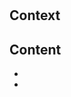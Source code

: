 # <user-stories>
## Context
<We have created a various amount of personas that will be using the app that all have different background. This will allow for us to get a batter understanding of individual needs allowing us to implement more features to help every user.>

## Content
- <Kevin wong is a average gym goes who wants to improve his health. This matches with the apps main purpose as the app is based upon keeping track of your health.>
- <Johnny Smith is experienced in the gym that wants to log all his workouts to insure he is doing the optimal workouts. This works with our app as it is very easy to keep track of your workouts.>